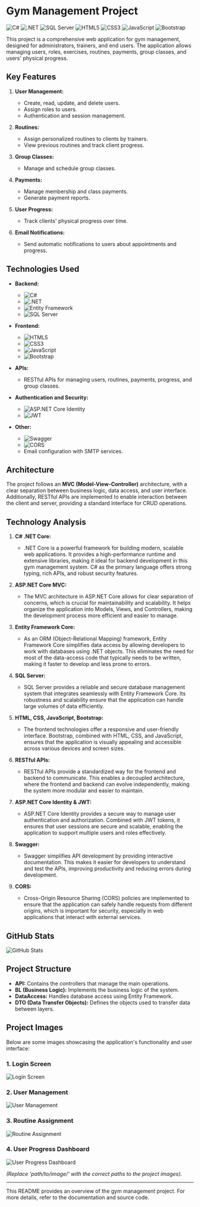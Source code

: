 # Gym Management Project

![C#](https://img.shields.io/badge/C%23-%23239120.svg?style=for-the-badge&logo=c-sharp&logoColor=white)
![.NET](https://img.shields.io/badge/.NET-%23512BD4.svg?style=for-the-badge&logo=dotnet&logoColor=white)
![SQL Server](https://img.shields.io/badge/SQL%20Server-%23CC2927.svg?style=for-the-badge&logo=microsoft-sql-server&logoColor=white)
![HTML5](https://img.shields.io/badge/HTML5-%23E34F26.svg?style=for-the-badge&logo=html5&logoColor=white)
![CSS3](https://img.shields.io/badge/CSS3-%231572B6.svg?style=for-the-badge&logo=css3&logoColor=white)
![JavaScript](https://img.shields.io/badge/JavaScript-%23F7DF1E.svg?style=for-the-badge&logo=javascript&logoColor=black)
![Bootstrap](https://img.shields.io/badge/Bootstrap-%23563D7C.svg?style=for-the-badge&logo=bootstrap&logoColor=white)

This project is a comprehensive web application for gym management, designed for administrators, trainers, and end users. The application allows managing users, roles, exercises, routines, payments, group classes, and users' physical progress.

## Key Features

1. **User Management:**
   - Create, read, update, and delete users.
   - Assign roles to users.
   - Authentication and session management.

2. **Routines:**
   - Assign personalized routines to clients by trainers.
   - View previous routines and track client progress.

3. **Group Classes:**
   - Manage and schedule group classes.

4. **Payments:**
   - Manage membership and class payments.
   - Generate payment reports.

5. **User Progress:**
   - Track clients' physical progress over time.

6. **Email Notifications:**
   - Send automatic notifications to users about appointments and progress.

## Technologies Used

- **Backend:**
  - ![C#](https://img.shields.io/badge/C%23-%23239120.svg?style=for-the-badge&logo=c-sharp&logoColor=white)
  - ![.NET](https://img.shields.io/badge/.NET-%23512BD4.svg?style=for-the-badge&logo=dotnet&logoColor=white)
  - ![Entity Framework](https://img.shields.io/badge/Entity%20Framework-%23512BD4.svg?style=for-the-badge&logo=dotnet&logoColor=white)
  - ![SQL Server](https://img.shields.io/badge/SQL%20Server-%23CC2927.svg?style=for-the-badge&logo=microsoft-sql-server&logoColor=white)

- **Frontend:**
  - ![HTML5](https://img.shields.io/badge/HTML5-%23E34F26.svg?style=for-the-badge&logo=html5&logoColor=white)
  - ![CSS3](https://img.shields.io/badge/CSS3-%231572B6.svg?style=for-the-badge&logo=css3&logoColor=white)
  - ![JavaScript](https://img.shields.io/badge/JavaScript-%23F7DF1E.svg?style=for-the-badge&logo=javascript&logoColor=black)
  - ![Bootstrap](https://img.shields.io/badge/Bootstrap-%23563D7C.svg?style=for-the-badge&logo=bootstrap&logoColor=white)

- **APIs:**
  - RESTful APIs for managing users, routines, payments, progress, and group classes.

- **Authentication and Security:**
  - ![ASP.NET Core Identity](https://img.shields.io/badge/ASP.NET%20Core%20Identity-%23512BD4.svg?style=for-the-badge&logo=dotnet&logoColor=white)
  - ![JWT](https://img.shields.io/badge/JWT-%23FF5F5F.svg?style=for-the-badge&logo=json-web-tokens&logoColor=white)

- **Other:**
  - ![Swagger](https://img.shields.io/badge/Swagger-%2385EA2D.svg?style=for-the-badge&logo=swagger&logoColor=white)
  - ![CORS](https://img.shields.io/badge/CORS-%231DA1F2.svg?style=for-the-badge&logo=webflow&logoColor=white)
  - Email configuration with SMTP services.

## Architecture

The project follows an **MVC (Model-View-Controller)** architecture, with a clear separation between business logic, data access, and user interface. Additionally, RESTful APIs are implemented to enable interaction between the client and server, providing a standard interface for CRUD operations.

## Technology Analysis

1. **C# .NET Core:**
   - .NET Core is a powerful framework for building modern, scalable web applications. It provides a high-performance runtime and extensive libraries, making it ideal for backend development in this gym management system. C# as the primary language offers strong typing, rich APIs, and robust security features.

2. **ASP.NET Core MVC:**
   - The MVC architecture in ASP.NET Core allows for clear separation of concerns, which is crucial for maintainability and scalability. It helps organize the application into Models, Views, and Controllers, making the development process more efficient and easier to manage.

3. **Entity Framework Core:**
   - As an ORM (Object-Relational Mapping) framework, Entity Framework Core simplifies data access by allowing developers to work with databases using .NET objects. This eliminates the need for most of the data-access code that typically needs to be written, making it faster to develop and less prone to errors.

4. **SQL Server:**
   - SQL Server provides a reliable and secure database management system that integrates seamlessly with Entity Framework Core. Its robustness and scalability ensure that the application can handle large volumes of data efficiently.

5. **HTML, CSS, JavaScript, Bootstrap:**
   - The frontend technologies offer a responsive and user-friendly interface. Bootstrap, combined with HTML, CSS, and JavaScript, ensures that the application is visually appealing and accessible across various devices and screen sizes.

6. **RESTful APIs:**
   - RESTful APIs provide a standardized way for the frontend and backend to communicate. This enables a decoupled architecture, where the frontend and backend can evolve independently, making the system more modular and easier to maintain.

7. **ASP.NET Core Identity & JWT:**
   - ASP.NET Core Identity provides a secure way to manage user authentication and authorization. Combined with JWT tokens, it ensures that user sessions are secure and scalable, enabling the application to support multiple users and roles effectively.

8. **Swagger:**
   - Swagger simplifies API development by providing interactive documentation. This makes it easier for developers to understand and test the APIs, improving productivity and reducing errors during development.

9. **CORS:**
   - Cross-Origin Resource Sharing (CORS) policies are implemented to ensure that the application can safely handle requests from different origins, which is important for security, especially in web applications that interact with external services.

## GitHub Stats

![GitHub Stats](https://github-readme-stats.vercel.app/api/top-langs/?username=ChristopherPorras&layout=compact&theme=radical)


## Project Structure

- **API:** Contains the controllers that manage the main operations.
- **BL (Business Logic):** Implements the business logic of the system.
- **DataAccess:** Handles database access using Entity Framework.
- **DTO (Data Transfer Objects):** Defines the objects used to transfer data between layers.

## Project Images

Below are some images showcasing the application's functionality and user interface:

### 1. Login Screen
![Login Screen](path/to/image/login.png)

### 2. User Management
![User Management](path/to/image/users.png)

### 3. Routine Assignment
![Routine Assignment](path/to/image/routines.png)

### 4. User Progress Dashboard
![User Progress Dashboard](path/to/image/progress.png)

_(Replace 'path/to/image/' with the correct paths to the project images)._

---

This README provides an overview of the gym management project. For more details, refer to the documentation and source code.
